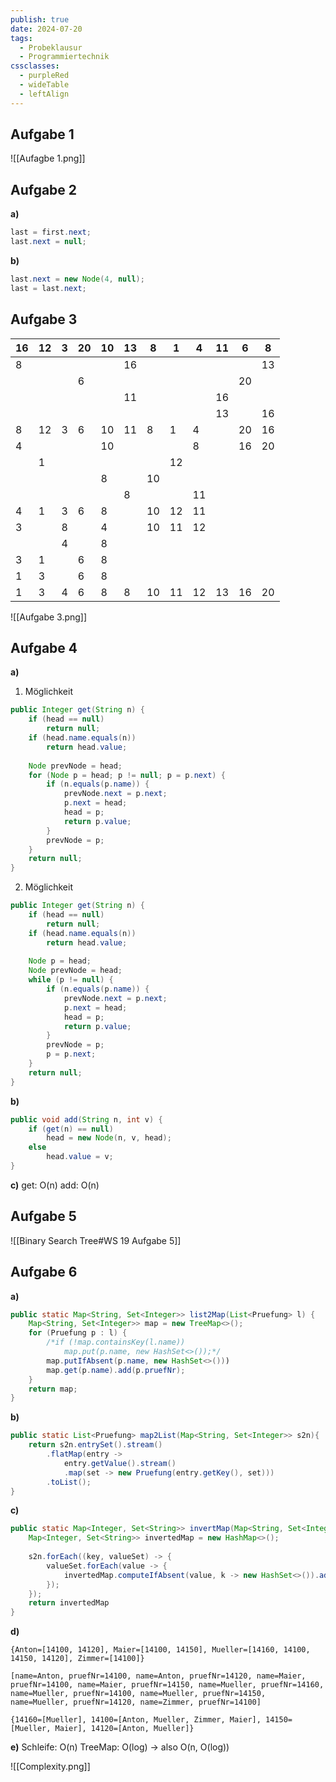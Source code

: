 ```yaml
---
publish: true
date: 2024-07-20
tags:
  - Probeklausur
  - Programmiertechnik
cssclasses:
  - purpleRed
  - wideTable
  - leftAlign
---
```

## Aufgabe 1
![[Aufagbe 1.png]]

## Aufgabe 2
**a)**
```java
last = first.next;
last.next = null;
```
**b)**
```java
last.next = new Node(4, null);
last = last.next;
```

## Aufgabe 3

| 16  | 12  | 3   | 20  | 10  | 13  | 8   | 1   | 4   | 11  | 6   | 8   |
| --- | --- | --- | --- | --- | --- | --- | --- | --- | --- | --- | --- |
| 8   |     |     |     |     | 16  |     |     |     |     |     | 13  |
|     |     |     | 6   |     |     |     |     |     |     | 20  |     |
|     |     |     |     |     | 11  |     |     |     | 16  |     |     |
|     |     |     |     |     |     |     |     |     | 13  |     | 16  |
| 8   | 12  | 3   | 6   | 10  | 11  | 8   | 1   | 4   |     | 20  | 16  |
| 4   |     |     |     | 10  |     |     |     | 8   |     | 16  | 20  |
|     | 1   |     |     |     |     |     | 12  |     |     |     |     |
|     |     |     |     | 8   |     | 10  |     |     |     |     |     |
|     |     |     |     |     | 8   |     |     | 11  |     |     |     |
| 4   | 1   | 3   | 6   | 8   |     | 10  | 12  | 11  |     |     |     |
| 3   |     | 8   |     | 4   |     | 10  | 11  | 12  |     |     |     |
|     |     | 4   |     | 8   |     |     |     |     |     |     |     |
| 3   | 1   |     | 6   | 8   |     |     |     |     |     |     |     |
| 1   | 3   |     | 6   | 8   |     |     |     |     |     |     |     |
| 1   | 3   | 4   | 6   | 8   | 8   | 10  | 11  | 12  | 13  | 16  | 20  |

![[Aufgabe 3.png]]

## Aufgabe 4
**a)**
1. Möglichkeit
```java
public Integer get(String n) {
	if (head == null)
		return null;
	if (head.name.equals(n))
		return head.value;
		
	Node prevNode = head;
	for (Node p = head; p != null; p = p.next) {
		if (n.equals(p.name)) {
			prevNode.next = p.next;
			p.next = head;
			head = p;
			return p.value;
		}
		prevNode = p;
	}
	return null;
}
```

2. Möglichkeit
```java
public Integer get(String n) {
	if (head == null)
		return null;
	if (head.name.equals(n))
		return head.value;
	
	Node p = head;
	Node prevNode = head;
	while (p != null) {
		if (n.equals(p.name)) {
			prevNode.next = p.next;
			p.next = head;
			head = p;
			return p.value;
		}
		prevNode = p;
		p = p.next;
	}
	return null;
}
```

**b)**
```java
public void add(String n, int v) {
	if (get(n) == null)
		head = new Node(n, v, head);
	else
		head.value = v;
} 
```

**c)**
get: O(n)
add: O(n)
## Aufgabe 5
![[Binary Search Tree#WS 19 Aufgabe 5]]
## Aufgabe 6
**a)**
```java
public static Map<String, Set<Integer>> list2Map(List<Pruefung> l) {
	Map<String, Set<Integer>> map = new TreeMap<>();
	for (Pruefung p : l) {
		/*if (!map.containsKey(l.name))
			map.put(p.name, new HashSet<>());*/
		map.putIfAbsent(p.name, new HashSet<>()))
		map.get(p.name).add(p.pruefNr);
	}
	return map;
}
```

**b)**
```java
public static List<Pruefung> map2List(Map<String, Set<Integer>> s2n){
	return s2n.entrySet().stream()
		.flatMap(entry -> 
			entry.getValue().stream()
			.map(set -> new Pruefung(entry.getKey(), set)))
		.toList();
}
```

**c)**
```java
public static Map<Integer, Set<String>> invertMap(Map<String, Set<Integer>> s2n) {
	Map<Integer, Set<String>> invertedMap = new HashMap<>();
	
	s2n.forEach((key, valueSet) -> {
		valueSet.forEach(value -> {
			invertedMap.computeIfAbsent(value, k -> new HashSet<>()).add(key)
		});
	});
	return invertedMap
}
```

**d)**
```Excel
{Anton=[14100, 14120], Maier=[14100, 14150], Mueller=[14160, 14100, 14150, 14120], Zimmer=[14100]}

[name=Anton, pruefNr=14100, name=Anton, pruefNr=14120, name=Maier, pruefNr=14100, name=Maier, pruefNr=14150, name=Mueller, pruefNr=14160, name=Mueller, pruefNr=14100, name=Mueller, pruefNr=14150, name=Mueller, pruefNr=14120, name=Zimmer, pruefNr=14100]
 
{14160=[Mueller], 14100=[Anton, Mueller, Zimmer, Maier], 14150=[Mueller, Maier], 14120=[Anton, Mueller]}
```

**e)**
Schleife: O(n)
TreeMap: O(log) 
-> also O(n, O(log))

![[Complexity.png]]
